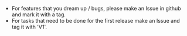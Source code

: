 - For features that you dream up / bugs, please make an Issue in github and mark it with a tag.
- For tasks that need to be done for the first release make an Issue and tag it with 'V1'.
